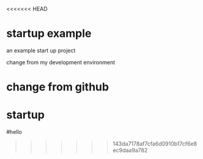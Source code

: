 <<<<<<< HEAD
# startup example
an example start up project

change from my development environment

change from github
=======
# startup

#hello
>>>>>>> 143da7178af7cfa6d0910b17cf6e8ec9daa9a782

